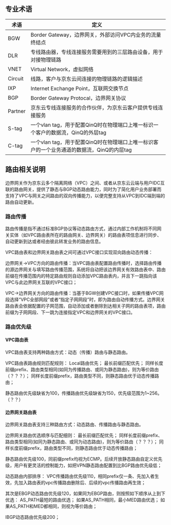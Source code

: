## **专业术语**

| **术语** | **定义**                                                     |
| -------- | ------------------------------------------------------------ |
| BGW      | Border Gateway，边界网关，外部访问VPC内业务的流量终结点      |
| DLR      | 专线路由器，专线连接服务需要用到的三层路由设备，用于对接物理链路 |
| VNET     | Virtual Network，虚拟网络                                    |
| Circuit  | 线路，客户与京东云间连接的物理链路的逻辑描述                 |
| IXP      | Internet Exchange Point，互联网交换节点                      |
| BGP      | Border Gateway Protocal，边界网关协议                        |
| Partner  | 京东云专线连接服务的合作伙伴，为京东云客户提供专线连接服务   |
| S-tag    | 一个vlan tag，用于配置QinQ时在物理端口上唯一标识一个客户的数据流，QinQ的外层tag |
| C-tag    | 一个vlan tag，用于配置QinQ时在物理端口上唯一标识客户的一个业务通道的数据流，QinQ的内层tag |

 ## **路由相关说明**
边界网关作为京东云多个隔离网络（VPC）之间、或者从京东云云端与用户IDC互联的路由网关，提供了静态与BGP动态路由能力，同时为了简化用户业务部署而支持了VPC与网关之间路由的双向传播能力，以便完整支持从VPC到IDC端到端的路由自动更新。

### **路由传播**

路由传播是指不通过标准BGP协议等动态路由方式，通过内部工作机制将不同网关实体（如VPC路由表所在的路由网关、边界网关）的路由表项信息进行同步、自动更新到达或者经由彼此转发业务的路由信息。

VPC路由表和边界网关路由表之间可通过VPC接口实现双向路由动态传播：

  边界网关->VPC方向的路由传播：当VPC路由表配置路由传播时，选择路由传播的源边界网关与填写路由传播范围，系统将自动把该边界网关有效路由表中、路由前缀在传播范围内的特定路由规则自动添加VPC路由表内，并且下一跳指向该VPC与此边界网关互联的VPC接口；
  
  VPC->边界网关方向的路由传播：当基于BGW创建VPC接口时，如果传播VPC网段选择“VPC全部网段”或者“指定子网网段”时，即为路由自动传播方式。边界网关路由表会依据配置的子网范围，自动添加或者删除到达相关子网的路由表项，路由前缀为子网网段、下一跳为连接指定VPC和边界网关的VPC接口。


### **路由优先级**

#### **VPC路由表**

VPC路由表支持两种路由方式：动态（传播）路由与静态路由。

VPC路由表路由规则匹配规则：
Local路由优先；
最长前缀匹配优先；
同样长度前缀prefix、路由类型相同(如同为传播路由、或同为静态路由)，则为等价路由（？？？）；
同样长度前缀prefix，路由类型不同，则静态路由优于动态传播路由；

静态路由优先级缺省为100，传播路由优先级缺省为150，优先级范围为1~256。（？？）

#### **边界网关路由表**

边界网关路由表支持三种路由方式：动态路由、传播路由与静态路由。

边界网关路由优选顺序与匹配细则：
最长前缀匹配优先；
同样长度前缀prefix、路由类型相同(如同为静态路由、或同为动态路由)，则为等价路由（？？？）；
同样长度前缀prefix，路由类型不同，则静态路由优于动态传播路由；

静态路由优先级100，同前缀prefix均视为ECMP。后续开放静态路由自定义优先级，用户有更灵活的控制能力，如把VPN静态路由配置到比BGP路由优先级低；

动态路由内部排序：
VPC传播路由优先级110，相同prefix仅一条、先加入者生效，先加入路由表的vpc传播路由删除后、后续的vpc传播路由再生效；

其次是EBGP动态路由优先级120，如果同为EBGP路由，则按照如下顺序从上到下优选：
AS_PATH最短的路由优选；
如果AS_PATH相同，最小MED路由优选；
如果AS_PATH和MED都相同，则视为等价路由；

IBGP动态路由优先级200；
